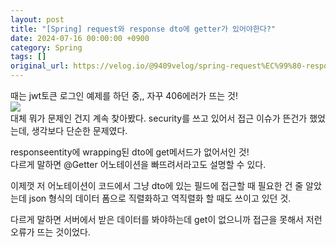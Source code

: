 ```yaml
---
layout: post
title: "[Spring] request와 response dto에 getter가 있어야한다?"
date: 2024-07-16 00:00:00 +0900
category: Spring
tags: []
original_url: https://velog.io/@9409velog/spring-request%EC%99%80-response-dto%EC%97%90-getter%EA%B0%80-%EC%9E%88%EC%96%B4%EC%95%BC%ED%95%9C%EB%8B%A4
---
```


때는 jwt토큰 로그인 예제를 하던 중,, 자꾸 406에러가 뜨는 것!  
![](/assets/9409velog/spring-request와-response-dto에-getter가-있어야한다_image.png)  
대체 뭐가 문제인 건지 계속 찾아봤다. security를 쓰고 있어서 접근 이슈가 뜬건가 했었는데, 생각보다 단순한 문제였다.

responseentity에 wrapping된 dto에 get메서드가 없어서인 것!  
다르게 말하면 @Getter 어노테이션을 빠뜨려서라고도 설명할 수 있다.

이제껏 저 어노테이션이 코드에서 그냥 dto에 있는 필드에 접근할 때 필요한 건 줄 알았는데 json 형식의 데이터 폼으로 직렬화하고 역직렬화 할 때도 쓰이고 있던 것.

다르게 말하면 서버에서 받은 데이터를 봐야하는데 get이 없으니까 접근을 못해서 저런 오류가 뜨는 것이었다.
